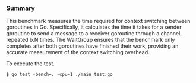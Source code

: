 ### Summary
This benchmark measures the time required for context switching between goroutines in Go. Specifically, it calculates the time it takes for a sender goroutine to send a message to a receiver goroutine through a channel, repeated b.N times. The WaitGroup ensures that the benchmark only completes after both goroutines have finished their work, providing an accurate measurement of the context switching overhead.

To execute the test.
```
$ go test -bench=. -cpu=1 ./main_test.go
```